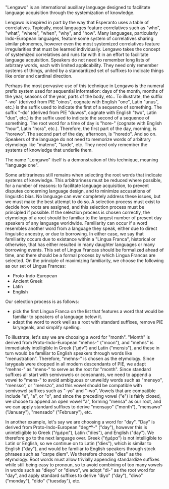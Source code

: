 "Lengawo" is an international auxillary language designed to facilitate language acquisition through the systemization of knowledge.

Lengawo is inspired in part by the way that Esperanto uses a table of correlatives. Typically, most languages feature correlatives such as "who", "what", "where", "when", "why", and "how". Many languages, particularly Indo-European languages, feature some system of correlatives sharing similar phonemes, however even the most systemized correlatives feature irregularities that must be learned individually. Lengawo takes the concept of systemized correlatives and runs far with it in an effort to facilitate language acquisition. Speakers do not need to remember long lists of arbitrary words, each with limited applicability. They need only remember systems of things, united by a standardized set of suffixes to indicate things like order and cardinal direction.

Perhaps the most pervasive use of this technique in Lengawo is the numeral prefix system used for sequential information: days of the month, months of the year, seasons of the year, parts of the body, etc.. To illustrate, the suffix "-wo" (derived from PIE "oinos", cognate with English "one", Latin "unus", etc.) is the suffix used to indicate the first of a sequence of something. The suffix "-do" (derived from PIE "duwos", cognate with English "two", Latin "duo", etc.) is the suffix used to indicate the second of a sequence of something. The root word for a time of day is "hore-" (cognate with English "hour", Latin "hora", etc.). Therefore, the first part of the day, morning, is "horewo". The second part of the day, afternoon, is "horedo". And so on. Speakers of the language do not need to memorize words of arbitrary etymology like "mateno", "tarde", etc. They need only remember the systems of knowledge that underlie them.

The name "Lengawo" itself is a demonstration of this technique, meaning "language one". 

Some arbitrariness still remains when selecting the root words that indicate systems of knowledge. This arbitrariness must be reduced where possible, for a number of reasons: to facilitate language acquisition, to prevent disputes concerning language design, and to minimize accusations of linguistic bias. No language can ever completely address these issues, but we must make the best attempt to do so. A selection process must exist to decide how roots are assigned, and this selection process must be principled if possible. If the selection process is chosen correctly, the etymology of a root should be familiar to the largest number of present day speakers of any language worldwide. Familiarity can occur if a word resembles another word from a language they speak, either due to direct linguistic ancestry, or due to borrowing. In either case, we say that familiarity occurs due to existance within a "Lingua Franca", historical or otherwise, that has either resulted in many daughter languages or many borrowing events. This set of Lingua Francas should be formalized ahead of time, and there should be a formal process by which Lingua Francas are selected. On the principle of maximizing familiarity, we choose the following as our set of Lingua Francas:

* Proto-Indo-European
* Ancient Greek
* Latin
* English

Our selection process is as follows: 

* pick the first Lingua Franca on the list that features a word that would be familiar to speakers of a language below it. 
* adapt the word to work well as a root with standard suffixes, remove PIE laryngeals, and simplify spelling.

To illustrate, let's say we are choosing a word for "month". "Month" is derived from Proto-Indo-European "mehns-" ("moon"), and "mehns" is immediately intelligible in Greek ("μήν") and Latin ("mensis"), and these in turn would be familiar to English speakers through words like "menustration". Therefore, "mehns-" is chosen as the etymology. Since larygeals were dropped in all modern descendants of PIE, we adapt "mehns-" as "mens-" to serve as the root for "month". Since standard suffixes all start with semivowels or consonants, we need to append a vowel to "mens-" to avoid ambiguous or unweildy words such as "mensyo", "mensso", or "menszo", and this vowel should be compatible with semivowel suffixes such as "-yo" and "-wo". Vowels that are compatible include "e", "a", or "o", and since the preceding vowel ("e") is fairly closed, we choose to append an open vowel "a", forming "mensa" as our root, and we can apply standard suffixes to derive "mensayo" ("month"), "mensawo" ("January"), "mensado" ("February"), etc.

In another example, let's say we are choosing a word for "day". "Day" is derived from Proto-Indo-European "degʷʰ-" ("day"), however this is unintelligible to Greek ("ἡμέρα"), Latin ("dies"), and English ("day"). We therefore go to the next language over. Greek ("ἡμέρα") is not intelligible to Latin or English, so we continue on to Latin ("dies"), which is similar to English ("day"), and would be familiar to English speakers through stock phrases such as "carpe diem". We therefore choose "dies" as the etymology. Root words must allow trivially appending standardize suffixes while still being easy to pronoun, so to avoid combining of too many vowels in words such as "dieyo" or "diewo", we adopt "di-" as the root word for "day", and apply standard suffixes to derive "diyo" ("day"), "diwo" ("monday"), "dido" ("tuesday"), etc.